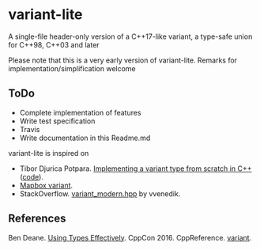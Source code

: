 # variant-lite
A single-file header-only version of a C++17-like variant, a type-safe union for C++98, C++03 and later

Please note that this is a very early version of variant-lite. Remarks for implementation/simplification welcome

ToDo
----
- Complete implementation of features
- Write test specification
- Travis
- Write documentation in this Readme.md

variant-lite is inspired on
-  Tibor Djurica Potpara. [Implementing a variant type from scratch in C++](http://www.ojdip.net/2013/10/implementing-a-variant-type-in-cpp/) ([code](https://gist.github.com/tibordp/6909880)).
- [Mapbox variant](https://github.com/mapbox/variant).
- StackOverflow. [variant_modern.hpp](http://stackoverflow.com/a/3552166/437272) by vvenedik.

References
----------
Ben Deane. [Using Types Effectively](https://youtu.be/ojZbFIQSdl8?list=PLHTh1InhhwT7J5jl4vAhO1WvGHUUFgUQH). CppCon 2016. 
CppReference. [variant](http://en.cppreference.com/w/cpp/utility/variant).
